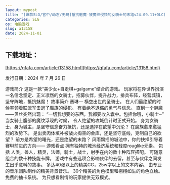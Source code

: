 ```yaml
---
layout: mypost
title: "[爆款SLG/官中/动态/无码]抵抗魅魔-被魔纹侵蚀的女骑士的末路v24.09.11+DLC[PC/2.6G/CV]"
categories: SLG
os: 电脑游戏
slug: a13158
date: 2024-11-01
---
```


## 下载地址：

[https://qfafa.com/article/13158.html](https://qfafa.com/article/13158.html)

发行日期：2024 年 7 月 26 日

游戏简介
这是一款“美少女+自走棋+galgame”结合的游戏。
玩家将在异世界扮演一名信念坚定、正义凛然的女骑士，招募伙伴，提升战力，排兵布阵，经营城镇，坚守阵地，抵抗魅魔！
故事简介
赛琳—
横空出世的圣骑士。
在人们最绝望的时候率领着联盟军击退了魔族的侵犯。
有着绝不退缩的勇气与信念。
直到一个魅魔——贝丝突然出现： “一切我想要的东西，我都要收入囊中。包括你哦，小骑士~”
当女骑士腹部的魔纹浮现的时候， 令人绝望的攻城倒计时正式开始。
身为女骑士，身为城主，是坚守信念奋力抵抗，还是选择在欲望中沉沦？
在魔族愈来愈猛烈的攻势下。
是出卖肉体填补被战火掏空的金库，还是坚守底线，克制自己的欲望？
前方是希望的曙光，还是绝望的末路？
风雨飘摇的城池中，你的抉择引导着赛琳前进的方向——
游戏看点
拥有独特的城池经济系统和轻度rouglike元素。
包括 人类，兽人，精灵，法师，骑士，战士，射手在内的数十种阵容搭配。
可随意组合的数十种技能卡牌。
游戏中有些选项会影响伙伴的去留，甚至与伙伴之间发生出乎意料的故事。
多达40张以上的精美CG，25w字以上的文本内容。
由专业的音乐团队制作的精美背景音乐。
30个精美的角色模型和栩栩如生的角色立绘。
免费的抽卡系统。
为只想看剧情的玩家提供无双模式。